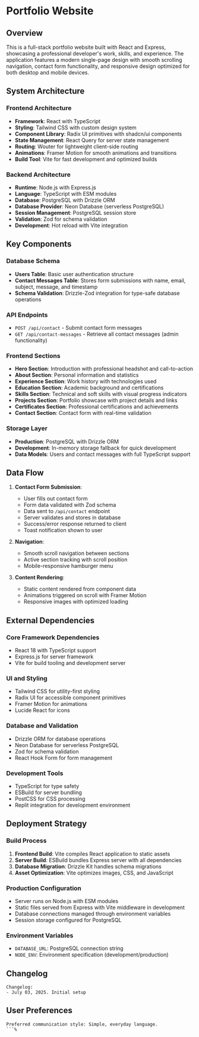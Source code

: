 # Portfolio Website

## Overview

This is a full-stack portfolio website built with React and Express, showcasing a professional developer's work, skills, and experience. The application features a modern single-page design with smooth scrolling navigation, contact form functionality, and responsive design optimized for both desktop and mobile devices.

## System Architecture

### Frontend Architecture
- **Framework**: React with TypeScript
- **Styling**: Tailwind CSS with custom design system
- **Component Library**: Radix UI primitives with shadcn/ui components
- **State Management**: React Query for server state management
- **Routing**: Wouter for lightweight client-side routing
- **Animations**: Framer Motion for smooth animations and transitions
- **Build Tool**: Vite for fast development and optimized builds

### Backend Architecture
- **Runtime**: Node.js with Express.js
- **Language**: TypeScript with ESM modules
- **Database**: PostgreSQL with Drizzle ORM
- **Database Provider**: Neon Database (serverless PostgreSQL)
- **Session Management**: PostgreSQL session store
- **Validation**: Zod for schema validation
- **Development**: Hot reload with Vite integration

## Key Components

### Database Schema
- **Users Table**: Basic user authentication structure
- **Contact Messages Table**: Stores form submissions with name, email, subject, message, and timestamp
- **Schema Validation**: Drizzle-Zod integration for type-safe database operations

### API Endpoints
- `POST /api/contact` - Submit contact form messages
- `GET /api/contact-messages` - Retrieve all contact messages (admin functionality)

### Frontend Sections
- **Hero Section**: Introduction with professional headshot and call-to-action
- **About Section**: Personal information and statistics
- **Experience Section**: Work history with technologies used
- **Education Section**: Academic background and certifications
- **Skills Section**: Technical and soft skills with visual progress indicators
- **Projects Section**: Portfolio showcase with project details and links
- **Certificates Section**: Professional certifications and achievements
- **Contact Section**: Contact form with real-time validation

### Storage Layer
- **Production**: PostgreSQL with Drizzle ORM
- **Development**: In-memory storage fallback for quick development
- **Data Models**: Users and contact messages with full TypeScript support

## Data Flow

1. **Contact Form Submission**:
   - User fills out contact form
   - Form data validated with Zod schema
   - Data sent to `/api/contact` endpoint
   - Server validates and stores in database
   - Success/error response returned to client
   - Toast notification shown to user

2. **Navigation**:
   - Smooth scroll navigation between sections
   - Active section tracking with scroll position
   - Mobile-responsive hamburger menu

3. **Content Rendering**:
   - Static content rendered from component data
   - Animations triggered on scroll with Framer Motion
   - Responsive images with optimized loading

## External Dependencies

### Core Framework Dependencies
- React 18 with TypeScript support
- Express.js for server framework
- Vite for build tooling and development server

### UI and Styling
- Tailwind CSS for utility-first styling
- Radix UI for accessible component primitives
- Framer Motion for animations
- Lucide React for icons

### Database and Validation
- Drizzle ORM for database operations
- Neon Database for serverless PostgreSQL
- Zod for schema validation
- React Hook Form for form management

### Development Tools
- TypeScript for type safety
- ESBuild for server bundling
- PostCSS for CSS processing
- Replit integration for development environment

## Deployment Strategy

### Build Process
1. **Frontend Build**: Vite compiles React application to static assets
2. **Server Build**: ESBuild bundles Express server with all dependencies
3. **Database Migration**: Drizzle Kit handles schema migrations
4. **Asset Optimization**: Vite optimizes images, CSS, and JavaScript

### Production Configuration
- Server runs on Node.js with ESM modules
- Static files served from Express with Vite middleware in development
- Database connections managed through environment variables
- Session storage configured for PostgreSQL

### Environment Variables
- `DATABASE_URL`: PostgreSQL connection string
- `NODE_ENV`: Environment specification (development/production)

## Changelog

```
Changelog:
- July 03, 2025. Initial setup
```

## User Preferences

```
Preferred communication style: Simple, everyday language.
```%         
